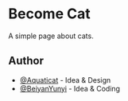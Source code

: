 # Become Cat

A simple page about cats.

## Author

- [@Aquaticat](https://github.com/Aquaticat/) - Idea & Design
- [@BeiyanYunyi](https://github.com/BeiyanYunyi/) - Idea & Coding
